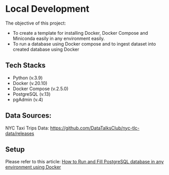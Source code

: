 # Local Development

The objective of this project:
* To create a template for installing Docker, Docker Compose and Miniconda easily in any environment easily.
* To run a database using Docker compose and to ingest dataset into created database using Docker


## Tech Stacks
* Python (v.3.9)
* Docker (v.20.10)
* Docker Compose (v.2.5.0)
* PostgreSQL (v.13)
* pgAdmin (v.4)

## Data Sources:
NYC Taxi Trips Data: https://github.com/DataTalksClub/nyc-tlc-data/releases

## Setup 
Please refer to this article: [How to Run and Fill PostgreSQL database in any environment using Docker](https://medium.com/@irfanfadh43/running-and-filling-postgresql-database-in-any-environment-using-docker-270e43e4a127)

